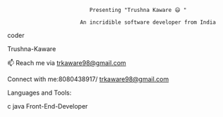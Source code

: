                               Presenting "Trushna Kaware 😃 "

                           An incridible software developer from India
coder

Trushna-Kaware

📫 Reach me via trkaware98@gmail.com

Connect with me:8080438917/
trkaware98@gmail.com



Languages and Tools:

c java Front-End-Developer
